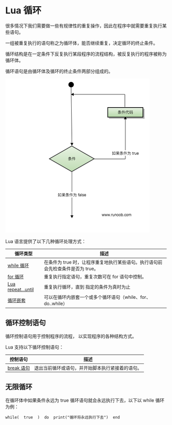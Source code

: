 # Lua 循环

很多情况下我们需要做一些有规律性的重复操作，因此在程序中就需要重复执行某些语句。

一组被重复执行的语句称之为循环体，能否继续重复，决定循环的终止条件。

循环结构是在一定条件下反复执行某段程序的流程结构，被反复执行的程序被称为循环体。

循环语句是由循环体及循环的终止条件两部分组成的。

![](../img/loop.png "Lua 循环")

Lua 语言提供了以下几种循环处理方式：

| 循环类型 | 描述 |
| --- | --- |
| [while 循环](/lua/lua-while-loop.html "Lua while 循环") | 在条件为 true 时，让程序重复地执行某些语句。执行语句前会先检查条件是否为 true。 |
| [for 循环](/lua/lua-for-loop.html "Lua for 循环") | 重复执行指定语句，重复次数可在 for 语句中控制。 |
| [Lua repeat...until](/lua/lua-repeat-until-loop.html "Lua repeat...until 循环") | 重复执行循环，直到 指定的条件为真时为止 |
| [循环嵌套](/lua/lua-nested-loops.html "Lua 循环嵌套") | 可以在循环内嵌套一个或多个循环语句（while、for、do..while） |

## 循环控制语句

循环控制语句用于控制程序的流程， 以实现程序的各种结构方式。

Lua 支持以下循环控制语句：

| 控制语句 | 描述 |
| --- | --- |
| [break 语句](/lua/lua-break-statement.html "Lua break 语句") | 退出当前循环或语句，并开始脚本执行紧接着的语句。 |

## 无限循环

在循环体中如果条件永远为 true 循环语句就会永远执行下去，以下以 while 循环为例：

```
while(  true  )  do  print("循环将永远执行下去")  end
```

